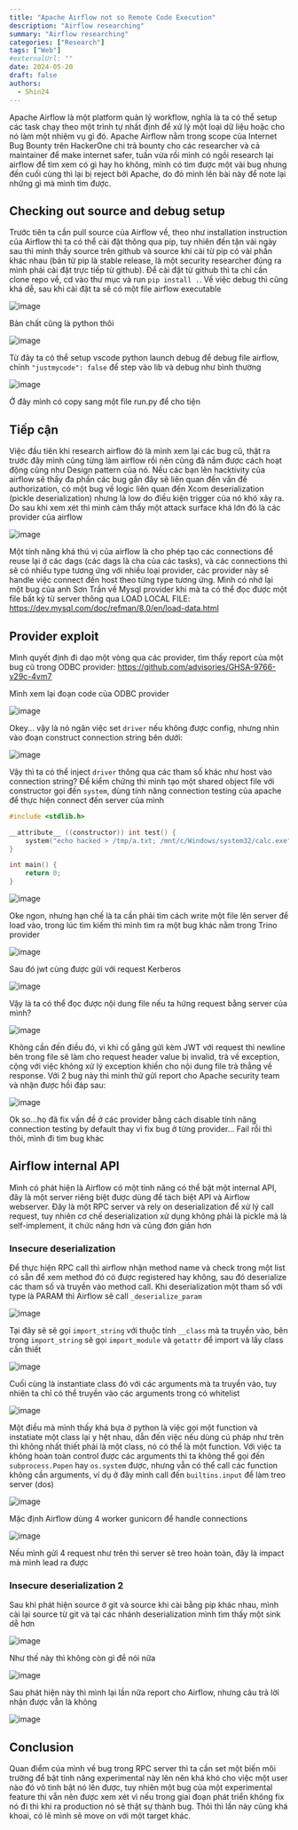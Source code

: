 ```yaml
---
title: "Apache Airflow not so Remote Code Execution"
description: "Airflow researching"
summary: "Airflow researching"
categories: ["Research"]
tags: ["Web"]
#externalUrl: ""
date: 2024-05-20
draft: false
authors:
  - Shin24
---
```


Apache Airflow là một platform quản lý workflow, nghĩa là ta có thể setup các task chạy theo một trình tự nhất định để xử lý một loại dữ liệu hoặc cho nó làm một nhiệm vụ gì đó. Apache Airflow nằm trong scope của Internet Bug Bounty trên HackerOne chi trả bounty cho các researcher và cả maintainer để make internet safer, tuần vừa rồi mình có ngồi research lại airflow để tìm xem có gì hay ho không, mình có tìm được một vài bug nhưng đến cuối cùng thì lại bị reject bởi Apache, do đó mình lên bài này để note lại những gì mà mình tìm được.

## Checking out source and debug setup
Trước tiên ta cần pull source của Airflow về, theo như installation instruction của Airflow thì ta có thể cài đặt thông qua pip, tuy nhiên đến tận vài ngày sau thì mình thấy source trên github và source khi cài từ pip có vài phần khác nhau (bản từ pip là stable release, là một security researcher đúng ra mình phải cài đặt trực tiếp từ github). Để cài đặt từ github thì ta chỉ cần clone repo về, cd vào thư mục và run `pip install .`. Về việc debug thì cũng khá dễ, sau khi cài đặt ta sẽ có một file airflow executable

![image](https://github.com/CP04042K/cp04042k.github.io/assets/35491855/c276a994-ae6e-4dee-83bc-5b1d02357897)

Bản chất cũng là python thôi

![image](https://github.com/CP04042K/cp04042k.github.io/assets/35491855/08519af2-d07f-40e9-b976-e7af5ba17e1d)

Từ đây ta có thể setup vscode python launch debug để debug file airflow, chỉnh `"justmycode": false` để step vào lib và debug như bình thường

![image](https://github.com/CP04042K/cp04042k.github.io/assets/35491855/8b28f2e2-a73c-4bed-8863-c7bf99d3b566)

Ở đây mình có copy sang một file run.py để cho tiện

## Tiếp cận
Việc đầu tiên khi research airflow đó là mình xem lại các bug cũ, thật ra trước đây mình cũng từng làm airflow rồi nên cũng đã nắm được cách hoạt động cũng như Design pattern của nó. Nếu các bạn lên hacktivity của airflow sẽ thấy đa phần các bug gần đây sẽ liên quan đến vấn đề authorization, có một bug về logic liên quan đến Xcom deserialization (pickle deserialization) nhưng là low do điều kiện trigger của nó khó xảy ra. Do sau khi xem xét thì mình cảm thấy một attack surface khá lớn đó là các provider của airflow

![image](https://github.com/CP04042K/cp04042k.github.io/assets/35491855/dd7ef029-61ab-4dcb-a999-f64369b201ef)

Một tính năng khá thú vị của airflow là cho phép tạo các connections để reuse lại ở các dags (các dags là cha của các tasks), và các connections thì sẽ có nhiều type tương ứng với nhiều loại provider, các provider này sẽ handle việc connect đến host theo từng type tương ứng. Mình có nhớ lại một bug của anh Sơn Trần về Mysql provider khi mà ta có thể đọc được một file bất kỳ từ server thông qua LOAD LOCAL FILE: https://dev.mysql.com/doc/refman/8.0/en/load-data.html

## Provider exploit

Mình quyết định đi dạo một vòng qua các provider, tìm thấy report của một bug cũ trong ODBC provider: https://github.com/advisories/GHSA-9766-v29c-4vm7

Mình xem lại đoạn code của ODBC provider

![image](https://github.com/CP04042K/cp04042k.github.io/assets/35491855/9baa774a-6c97-48f2-bce8-20a3c13e6fbc)

Okey... vậy là nó ngăn việc set `driver` nếu không được config, nhưng nhìn vào đoạn construct connection string bên dưới:

![image](https://github.com/CP04042K/cp04042k.github.io/assets/35491855/57e45e2f-28c8-4ea3-8d08-6056c5643cc6)

Vậy thì ta có thể inject `driver` thông qua các tham số khác như host vào connection string? Để kiểm chứng thì mình tạo một shared object file với constructor gọi đến `system`, dùng tính năng connection testing của apache để thực hiện connect đến server của mình

```C
#include <stdlib.h>

__attribute__ ((constructor)) int test() {
    system("echo hacked > /tmp/a.txt; /mnt/c/Windows/system32/calc.exe");
}

int main() {
    return 0;
}
```

![image](https://github.com/CP04042K/cp04042k.github.io/assets/35491855/83cb94a7-2f1f-42bd-be4b-9c5c87f0913b)

Oke ngon, nhưng hạn chế là ta cần phải tìm cách write một file lên server để load vào, trong lúc tìm kiếm thì mình tìm ra một bug khác nằm trong Trino provider 

![image](https://github.com/CP04042K/cp04042k.github.io/assets/35491855/63cc56be-7d62-4ae0-9801-0a3286515801)

Sau đó jwt cùng được gửi với request Kerberos

![image](https://github.com/CP04042K/cp04042k.github.io/assets/35491855/c33c4cc9-fcb2-4627-a939-c6bb503a5e1b)

Vậy là ta có thể đọc được nội dung file nếu ta hứng request bằng server của mình? 

![image](https://github.com/CP04042K/cp04042k.github.io/assets/35491855/a9680590-4587-495e-8a7c-be2868ddf5ab)

Không cần đến điều đó, vì khi cố gắng gửi kèm JWT với request thì newline bên trong file sẽ làm cho request header value bị invalid, trả về exception, cộng với việc không xử lý exception khiến cho nội dung file trả thẳng về response. Với 2 bug này thì minh thử gửi report cho Apache security team và nhận được hồi đáp sau:

![image](https://github.com/CP04042K/cp04042k.github.io/assets/35491855/db409536-a96d-4163-ba19-d3d9b265f15e)

Ok so...họ đã fix vấn đề ở các provider bằng cách disable tính năng connection testing by default thay vì fix bug ở từng provider... Fail rồi thì thôi, mình đi tìm bug khác

## Airflow internal API
Mình có phát hiện là Airflow có một tính năng có thể bật một internal API, đây là một server riêng biệt được dùng để tách biệt API và Airflow webserver. Đây là một RPC server và rely on deserialization để xử lý call request, tuy nhiên cơ chế deserialization xử dụng không phải là pickle mà là self-implement, ít chức năng hơn và cũng đơn giản hơn
### Insecure deserialization
Để thực hiện RPC call thì airflow nhận method name và check trong một list có sẵn để xem method đó có được registered hay không, sau đó deserialize các tham số và truyền vào method call. Khi deserialization một tham số với type là PARAM thì Airflow sẽ call `_deserialize_param`

![image](https://github.com/CP04042K/cp04042k.github.io/assets/35491855/36ae933e-6823-4f21-a7d5-40d468897bb5)

Tại đây sẽ sẽ gọi `import_string` với thuộc tính `__class` mà ta truyền vào, bên trong `import_string` sẽ gọi `import_module` và `getattr` để import và lấy class cần thiết

![image](https://github.com/CP04042K/cp04042k.github.io/assets/35491855/3d99adb3-9484-4d3f-b360-c8650ccb9358)

Cuối cùng là instantiate class đó với các arguments mà ta truyền vào, tuy nhiên ta chỉ có thể truyền vào các arguments trong có whitelist 

![image](https://github.com/CP04042K/cp04042k.github.io/assets/35491855/dfec6ea0-2fc3-4169-a1cd-424a123b00b8)

Một điều mà mình thấy khá bựa ở python là việc gọi một function và instatiate một class lại y hệt nhau, dẫn đến việc nếu dùng cú pháp như trên thì không nhất thiết phải là một class, nó có thể là một function. Với việc ta không hoàn toàn control được các arguments thì ta không thể gọi đến `subprocess.Popen` hay `os.system` được, nhưng vẫn có thể call các function không cần arguments, ví dụ ở đây mình call đến `builtins.input` để làm treo server (dos)

![image](https://github.com/CP04042K/cp04042k.github.io/assets/35491855/d628944e-4ac3-491b-86a9-8227e5e6b2c2)

Mặc định Airflow dùng 4 worker gunicorn để handle connections 

![image](https://github.com/CP04042K/cp04042k.github.io/assets/35491855/9306d769-36b5-44be-ac2b-84bbb775fbd3)

Nếu mình gửi 4 request như trên thì server sẽ treo hoàn toàn, đây là impact mà mình lead ra được

### Insecure deserialization 2
Sau khi phát hiện source ở git và source khi cài bằng pip khác nhau, mình cài lại source từ git và tại các nhánh deserialization mình tìm thấy một sink dễ hơn

![image](https://github.com/CP04042K/cp04042k.github.io/assets/35491855/c2d0a9b1-cadf-4751-846c-19a7e65358d9)

Như thế này thì không còn gì để nói nữa

![image](https://github.com/CP04042K/cp04042k.github.io/assets/35491855/793e08b8-70fb-497c-9a9b-acab5185b737)

Sau phát hiện này thì mình lại lần nữa report cho Airflow, nhưng câu trả lời nhận được vẫn là không

![image](https://github.com/CP04042K/cp04042k.github.io/assets/35491855/08aefd56-ab58-4ab5-beb2-26ac77fa7b00)

## Conclusion
Quan điểm của mình về bug trong RPC server thì ta cần set một biến môi trường để bật tính năng experimental này lên nên khá khó cho việc một user nào đó vô tình bật nó lên được, tuy nhiên một bug của một experimental feature thì vẫn nên được xem xét vì nếu trong giai đoạn phát triển không fix nó đi thì khi ra production nó sẽ thật sự thành bug. Thôi thì lần này cũng khá khoai, có lẽ mình sẽ move on với một target khác. 
